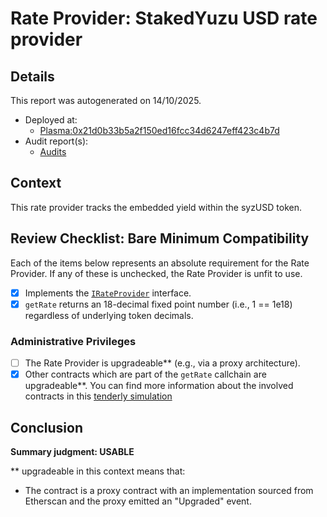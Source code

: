 
# Rate Provider: StakedYuzu USD rate provider

## Details
This report was autogenerated on 14/10/2025.

- Deployed at:
    - [Plasma:0x21d0b33b5a2f150ed16fcc34d6247eff423c4b7d](https://plasmascan.to//address/0x21d0b33b5a2f150ed16fcc34d6247eff423c4b7d)
- Audit report(s):
    - [Audits](https://yuzu-money.gitbook.io/yuzu-money/security-infrastructure/audits)

## Context
This rate provider tracks the embedded yield within the syzUSD token.

## Review Checklist: Bare Minimum Compatibility
Each of the items below represents an absolute requirement for the Rate Provider. If any of these is unchecked, the Rate Provider is unfit to use.

- [x] Implements the [`IRateProvider`](https://github.com/balancer/balancer-v2-monorepo/blob/bc3b3fee6e13e01d2efe610ed8118fdb74dfc1f2/pkg/interfaces/contracts/pool-utils/IRateProvider.sol) interface.
- [x] `getRate` returns an 18-decimal fixed point number (i.e., 1 == 1e18) regardless of underlying token decimals.

### Administrative Privileges
- [ ] The Rate Provider is upgradeable** (e.g., via a proxy architecture).
- [x] Other contracts which are part of the `getRate` callchain are upgradeable**. You can find more information
   about the involved contracts in this [tenderly simulation](https://www.tdly.co/shared/simulation/d82d0aba-b39b-4732-a51b-2507279c3747)

## Conclusion
**Summary judgment: USABLE**

** upgradeable in this context means that:
- The contract is a proxy contract with an implementation sourced from Etherscan and the proxy emitted an "Upgraded" event.
    
